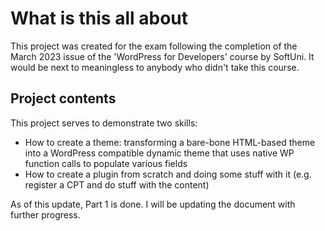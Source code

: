 # What is this all about

This project was created for the exam following the completion of the March 2023 issue of the 'WordPress for Developers' course by SoftUni. It would be next to meaningless to anybody who didn't take this course.

## Project contents
This project serves to demonstrate two skills:
* How to create a theme: transforming a bare-bone HTML-based theme into a WordPress compatible dynamic theme that uses native WP function calls to populate various fields
* How to create a plugin from scratch and doing some stuff with it (e.g. register a CPT and do stuff with the content)

As of this update, Part 1 is done. I will be updating the document with further progress.

